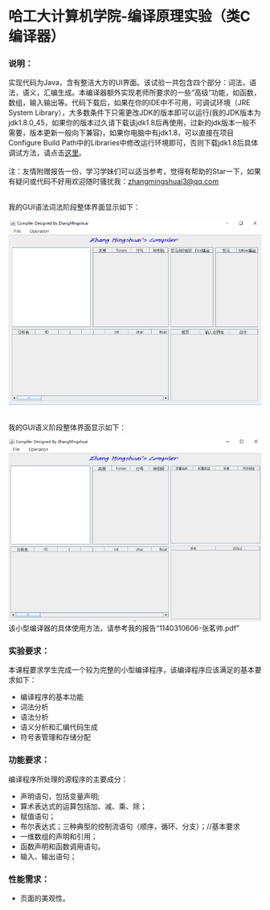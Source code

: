 # 哈工大计算机学院-编译原理实验（类C编译器）

### 说明：

实现代码为Java，含有整洁大方的UI界面。该试验一共包含四个部分：词法，语法，语义，汇编生成。本编译器额外实现老师所要求的一些“高级”功能，如函数，数组，输入输出等。代码下载后，如果在你的IDE中不可用，可调试环境（JRE System Library），大多数条件下只需更改JDK的版本即可以运行(我的JDK版本为jdk1.8.0_45，如果你的版本过久请下载该jdk1.8后再使用，过新的jdk版本一般不需要，版本更新一般向下兼容)，如果你电脑中有jdk1.8，可以直接在项目Configure Build Path中的Libraries中修改运行环境即可，否则下载jdk1.8后具体调试方法，请点击[这里](https://jingyan.baidu.com/article/6dad5075122d05a123e36ed4.html)。<br><br>
注：友情附赠报告一份，学习学妹们可以适当参考，觉得有帮助的Star一下，如果有疑问或代码不好用欢迎随时骚扰我：zhangmingshuai3@qq.com

<br>
我的GUI语法词法阶段整体界面显示如下：<br>

![](https://github.com/Remainin/Compiler/blob/master/by1.png)

<br>我的GUI语义阶段整体界面显示如下：<br>

![](https://github.com/Remainin/Compiler/blob/master/by2.png)<br>该小型编译器的具体使用方法，请参考我的报告“1140310606-张茗帅.pdf”
	
### 实验要求：<br>

本课程要求学生完成一个较为完整的小型编译程序，该编译程序应该满足的基本要求如下：<br>
* 编译程序的基本功能<br>
* 词法分析<br>
* 语法分析<br>
* 语义分析和汇编代码生成<br>
* 符号表管理和存储分配<br>


### 功能要求：<br>
编译程序所处理的源程序的主要成分：<br>
* 声明语句，包括变量声明;<br>
* 算术表达式的运算包括加、减、乘、除；<br>
* 赋值语句；<br>
* 布尔表达式；三种典型的控制流语句（顺序，循环、分支）；//基本要求<br>
* 一维数组的声明和引用；<br>
* 函数声明和函数调用语句。<br>
* 输入、输出语句；<br>


### 性能需求：<br>
* 页面的美观性。<br>
